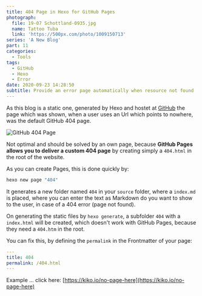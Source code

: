 ```yaml
---
title: 404 Page in Hexo for GitHub Pages
photograph:
  file: 19-07 Schottland-0935.jpg
  name: Tattoo Tuba
  link: 'https://500px.com/photo/1009150713'
series: 'A New Blog'
part: 11
categories:
  - Tools
tags:
  - GitHub
  - Hexo
  - Error
date: 2020-09-23 14:28:50
subtitle: Provide an error page automatically when resource not found
---
```

As this blog is a static one, generated by Hexo and hostet at [GitHub](https://pages.github.com/) the page which was shown, when a user uses an Url which points to nowhere, was the default GitHub 404 page.

![GitHub 404 Page](github-404-page.png)

<!-- more -->

Not optimal and should be solved by an own page, because **GitHub Pages allows you to deliver a custom 404 page** by creating simply a ``404.html`` in the root of the website.

As you can create Pages, this is done quickly by:

```cmd
hexo new page "404"
```

It generates a new folder named ``404`` in your ``source`` folder, where a ``index.md`` is placed, where you can enter the text as Markdown do you want to show to the user, in case of a 404 error (page not found).

On generating the static files by ``hexo generate``, a subfolder ``404`` with a ``index.html`` will be created, which doesn't work with GitHub Pages, because they need a ``404.htm`` in the root.

You can fix this, by defining the ``permalink`` in the Frontmatter of your page:

```yaml
---
title: 404
permalink: /404.html
---
```

Example ... click here: [https://kiko.io/no-page-here](https://kiko.io/no-page-here)